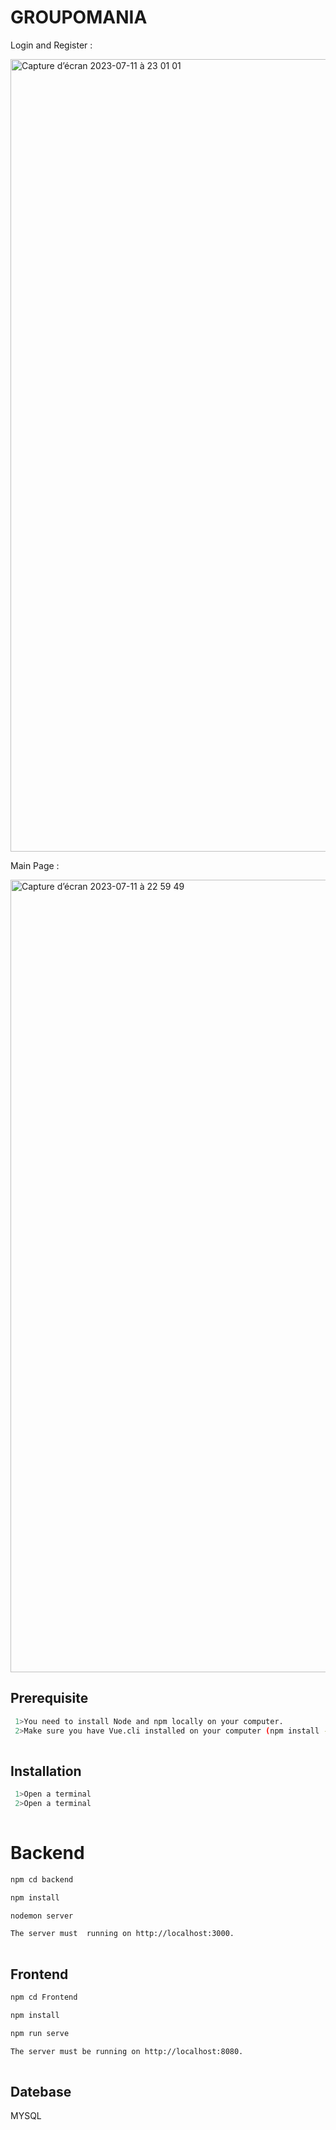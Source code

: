 
# GROUPOMANIA

Login and Register : 
  
<img width="1268" alt="Capture d’écran 2023-07-11 à 23 01 01" src="https://github.com/Ayushch12/Groupomania-master/assets/96380226/74aab4ab-6ece-4496-9a54-a195b85f9ef8">

Main Page : 

<img width="1268" alt="Capture d’écran 2023-07-11 à 22 59 49" src="https://github.com/Ayushch12/Groupomania-master/assets/96380226/1066a637-4a9a-4a4b-8e0f-71e73df6fe26">



## Prerequisite


```bash
 1>You need to install Node and npm locally on your computer.
 2>Make sure you have Vue.cli installed on your computer (npm install -g @vue/cli')
 
```

## Installation


```bash
 1>Open a terminal
 2>Open a terminal
 
```
# Backend


```bash
npm cd backend

npm install

nodemon server

The server must  running on http://localhost:3000.
 
```

## Frontend


```bash
npm cd Frontend

npm install

npm run serve

The server must be running on http://localhost:8080.
 
```





## Datebase

MYSQL

